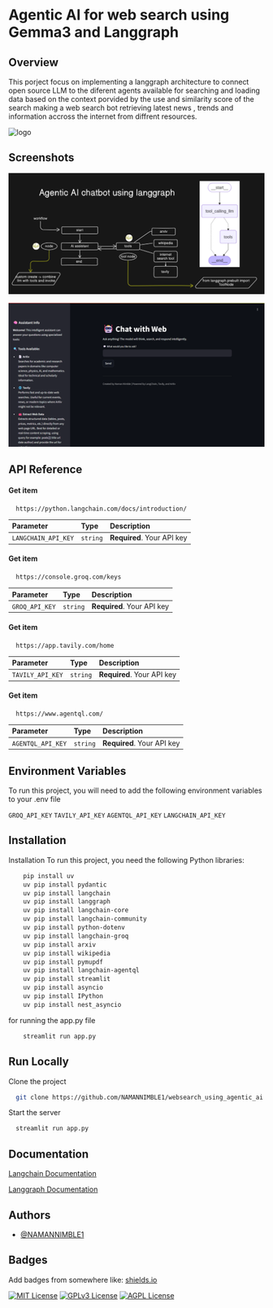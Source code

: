 
# Agentic AI for web search using Gemma3 and Langgraph 

## Overview

This porject focus on implementing a langgraph architecture to connect 
open source LLM to the diferent agents available for searching and loading data based on the context porvided by the use and similarity score of the search making a web search bot retrieving latest news , trends and information accross the internet from diffrent resources.




![logo](https://ai-pro.org/wp-content/uploads/2025/02/Google-Gemma-a-small-language-model-from-Google.jpg)


## Screenshots


![Architecture](https://github.com/NAMANNIMBLE1/websearch_using_agentic_ai/blob/main/images/archietecture)

![Demo](https://github.com/NAMANNIMBLE1/websearch_using_agentic_ai/blob/main/images/demo)





## API Reference

#### Get item

```http
  https://python.langchain.com/docs/introduction/
```

| Parameter | Type     | Description                |
| :-------- | :------- | :------------------------- |
| `LANGCHAIN_API_KEY` | `string` | **Required**. Your API key |

#### Get item

```http
  https://console.groq.com/keys
```

| Parameter | Type     | Description                       |
| :-------- | :------- | :-------------------------------- |
| `GROQ_API_KEY`      | `string` | **Required**. Your API key |

#### Get item

```http
  https://app.tavily.com/home
```

| Parameter | Type     | Description                       |
| :-------- | :------- | :-------------------------------- |
| `TAVILY_API_KEY`      | `string` | **Required**. Your API key |

#### Get item

```http
  https://www.agentql.com/
```

| Parameter | Type     | Description                       |
| :-------- | :------- | :-------------------------------- |
| `AGENTQL_API_KEY`      | `string` | **Required**. Your API key |

## Environment Variables

To run this project, you will need to add the following environment variables to your .env file

`GROQ_API_KEY`
`TAVILY_API_KEY`
`AGENTQL_API_KEY`
`LANGCHAIN_API_KEY`


## Installation

Installation
To run this project, you need the following Python libraries:

```bash
    pip install uv
    uv pip install pydantic
    uv pip install langchain
    uv pip install langgraph
    uv pip install langchain-core 
    uv pip install langchain-community 
    uv pip install python-dotenv 
    uv pip install langchain-groq
    uv pip install arxiv
    uv pip install wikipedia
    uv pip install pymupdf 
    uv pip install langchain-agentql
    uv pip install streamlit
    uv pip install asyncio
    uv pip install IPython
    uv pip install nest_asyncio
```

for running the app.py file 
``` bash 
    streamlit run app.py 
```




## Run Locally

Clone the project

```bash
  git clone https://github.com/NAMANNIMBLE1/websearch_using_agentic_ai
```

Start the server

```bash
  streamlit run app.py
```


## Documentation

[Langchain Documentation](https://python.langchain.com/docs/introduction/n)

[Langgraph Documentation](https://langchain-ai.github.io/langgraph/tutorials/introduction/S)
## Authors

- [@NAMANNIMBLE1](https://github.com/NAMANNIMBLE1)


## Badges

Add badges from somewhere like: [shields.io](https://shields.io/)

[![MIT License](https://img.shields.io/badge/License-MIT-green.svg)](https://choosealicense.com/licenses/mit/)
[![GPLv3 License](https://img.shields.io/badge/License-GPL%20v3-yellow.svg)](https://opensource.org/licenses/)
[![AGPL License](https://img.shields.io/badge/license-AGPL-blue.svg)](http://www.gnu.org/licenses/agpl-3.0)

